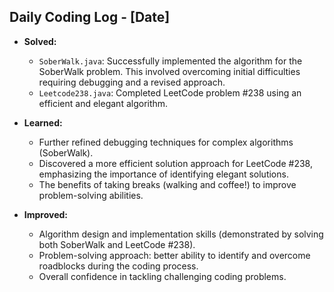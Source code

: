 ## Daily Coding Log - [Date]

* **Solved:**
    * `SoberWalk.java`:  Successfully implemented the algorithm for the SoberWalk problem.  This involved overcoming initial difficulties requiring debugging and a revised approach.
    * `Leetcode238.java`: Completed LeetCode problem #238 using an efficient and elegant algorithm.

* **Learned:**
    * Further refined debugging techniques for complex algorithms (SoberWalk).
    * Discovered a more efficient solution approach for LeetCode #238, emphasizing the importance of identifying elegant solutions.
    * The benefits of taking breaks (walking and coffee!) to improve problem-solving abilities.

* **Improved:**
    * Algorithm design and implementation skills (demonstrated by solving both SoberWalk and LeetCode #238).
    * Problem-solving approach: better ability to identify and overcome roadblocks during the coding process.
    * Overall confidence in tackling challenging coding problems.